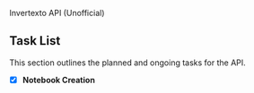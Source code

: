 Invertexto API (Unofficial)

## Task List

This section outlines the planned and ongoing tasks for the API.

- [x] **Notebook Creation**
